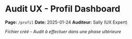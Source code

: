 # Audit UX - Profil Dashboard
**Page:** `/profil`
**Date:** 2025-01-24
**Auditeur:** Sally (UX Expert)

*Fichier créé - Audit à effectuer dans une phase ultérieure*
